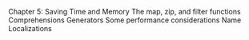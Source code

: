 Chapter 5: Saving Time and Memory
    The map, zip, and filter functions
    Comprehensions
    Generators
    Some performance considerations
    Name Localizations